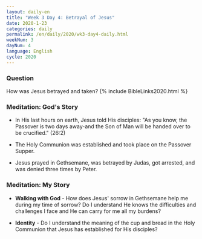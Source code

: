 ```yaml
---
layout: daily-en
title: "Week 3 Day 4: Betrayal of Jesus"
date: 2020-1-23 
categories: daily
permalink: /en/daily/2020/wk3-day4-daily.html
weekNum: 3
dayNum: 4
language: English
cycle: 2020
---
```


### Question     
How was Jesus betrayed and taken?
{% include BibleLinks2020.html %} 

### Meditation: God's Story   
+ In His last hours on earth, Jesus told His disciples: "As you know, the Passover is two days away-and the Son of Man will be handed over to be crucified." (26:2) 

+ The Holy Communion was established and took place on the Passover Supper. 

+ Jesus prayed in Gethsemane, was betrayed by Judas, got arrested, and was denied three times by Peter.  

### Meditation: My Story   
+ **Walking with God** - How does Jesus' sorrow in Gethsemane help me during my time of sorrow? Do I understand He knows the difficulties and challenges I face and He can carry for me all my burdens? 

+ **Identity** - Do I understand the meaning of the cup and bread in the Holy Communion that Jesus has established for His disciples?  
